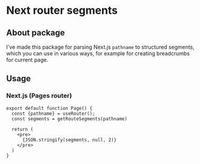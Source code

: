 # Next router segments

## About package

I've made this package for parsing Next.js `pathname` to structured segments, which you can use in various ways, for
example for creating breadcrumbs for current page.

## Usage

### Next.js (Pages router)

```tsx
export default function Page() {
  const {pathname} = useRouter();
  const segments = getRouteSegments(pathname)
  
  return (
    <pre>
      {JSON.stringify(segments, null, 2)}
    </pre>
  )
}
```
